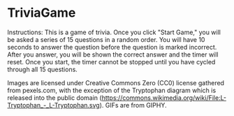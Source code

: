 # TriviaGame

Instructions: This is a game of trivia. Once you click "Start Game," you will be asked a series of 15 questions in a random order. You will have 10 seconds to answer the question before the question is marked incorrect. After you answer, you will be shown the correct answer and the timer will reset. Once you start, the timer cannot be stopped until you have cycled through all 15 questions.

Images are licensed under Creative Commons Zero (CC0) license gathered from pexels.com, with the exception of the Tryptophan diagram which is released into the public domain (https://commons.wikimedia.org/wiki/File:L-Tryptophan_-_L-Tryptophan.svg). GIFs are from GIPHY.